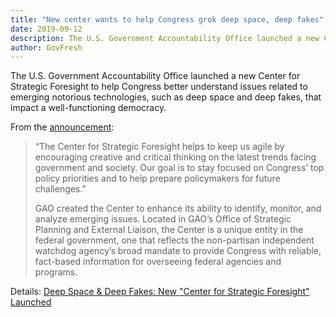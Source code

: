 ```yaml
---
title: "New center wants to help Congress grok deep space, deep fakes"
date: 2019-09-12
description: The U.S. Government Accountability Office launched a new Center for Strategic Foresight to help Congress better understand issues related to emerging notorious technologies, such as deep space and deep fakes, that impact a well-functioning democracy.
author: GovFresh
---
```


<!-- image {"id":24980} -->
<figure class="wp-block-image"></figure>
<!-- /image -->

<!-- paragraph -->
<p>The U.S. Government Accountability Office launched a new Center for Strategic Foresight to help Congress better understand issues related to emerging notorious technologies, such as deep space and deep fakes, that impact a well-functioning democracy.</p>
<!-- /paragraph -->

<!-- paragraph -->
<p>From the <a href="https://www.gao.gov/about/press-center/press-releases/center-for-strategic-foresight.htm">announcement</a>:</p>
<!-- /paragraph -->

<!-- quote -->
<blockquote class="wp-block-quote"><p>“The Center for Strategic Foresight helps to keep us agile by encouraging creative and critical thinking on the latest trends facing government and society. Our goal is to stay focused on Congress’ top policy priorities and to help prepare policymakers for future challenges.”</p><p>GAO created the Center to enhance its ability to identify, monitor,  and analyze emerging issues. Located in GAO’s Office of Strategic  Planning and External Liaison, the Center is a unique entity in the  federal government, one that reflects the non-partisan independent  watchdog agency’s broad mandate to provide Congress with reliable,  fact-based information for overseeing federal agencies and programs. </p></blockquote>
<!-- /quote -->

<!-- paragraph -->
<p>Details: <a href="https://www.gao.gov/about/press-center/press-releases/center-for-strategic-foresight.htm">Deep Space &amp; Deep Fakes: New "Center for Strategic Foresight" Launched</a></p>
<!-- /paragraph -->
